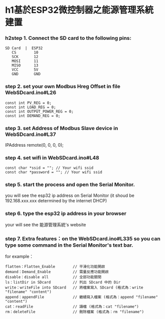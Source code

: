 # h1基於ESP32微控制器之能源管理系統建置

### h2step 1. Connect the SD card to the following pins:
```
SD Card  |  ESP32
   CS        10
   SCK       12
   MOSI      11
   MISO      13
   VCC       5V
   GND       GND
```
### step 2. set your own Modbus Hreg Offset in file WebSDcard.ino#L26

```
const int PV_REG = 0;
const int LOAD_REG = 0;
const int OUTPUT_POWER_REG = 0;
const int DEMAND_REG = 0;
```

### step 3. set Address of Modbus Slave device in WebSDcard.ino#L37

IPAddress remote(0, 0, 0, 0);

### step 4. set wifi in WebSDcard.ino#L48

```
const char *ssid = ""; // Your wifi ssid
const char *password = ""; // Your wifi ssid
```

### step 5. start the process and open the Serial Monitor. 
you will see the esp32 ip address on Serial Monitor (it shoud be 192.168.xxx.xxx determined by the internet DHCP)

### step 6. type the esp32 ip address in your browser 
your will see the 能源管理系統's website

### step 7. Extra features：on the WebSDcard.ino#L335 so you can type some command in the Serial Monitor's text bar.

for example：

```
flatten：Flatten_Enable        // 平滑化功能開啟
demand：Demand_Enable          // 需量反應功能開啟
disable：disable all           // 全部功能關閉
ls：listDir in SDcard          // 列出 SDcard 中的 Dir
write：writeFile into SDcard   // 將檔案寫入 SDcard (格式為：write "filename" "content")
append：appendFile             // 繼續寫入檔案 (格式為：append "filename" "content")
cat：readFile                  // 讀檔 (格式為：cat "filename")
rm：deleteFile                 // 刪除檔案 (格式為：rm "filename")
```
